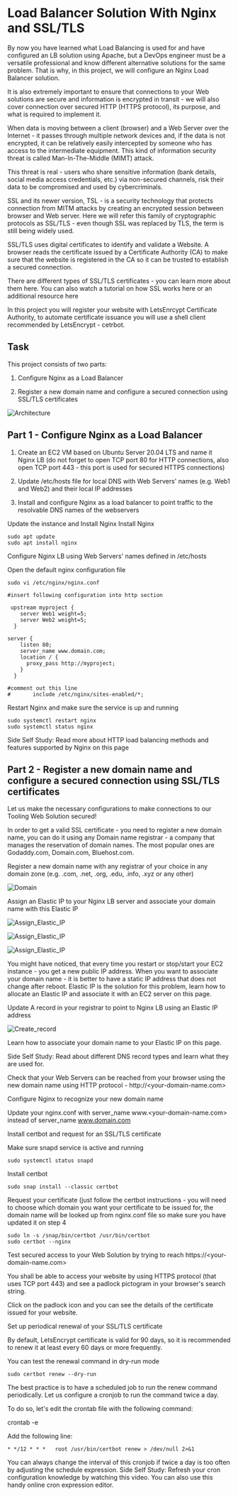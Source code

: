 # Load Balancer Solution With Nginx and SSL/TLS

By now you have learned what Load Balancing is used for and have configured an LB solution using Apache, but a DevOps engineer must be a versatile professional and know different alternative solutions for the same problem. That is why, in this project, we will configure an Nginx Load Balancer solution.

It is also extremely important to ensure that connections to your Web solutions are secure and information is encrypted in transit - we will also cover connection over secured HTTP (HTTPS protocol), its purpose, and what is required to implement it.

When data is moving between a client (browser) and a Web Server over the Internet - it passes through multiple network devices and, if the data is not encrypted, it can be relatively easily intercepted by someone who has access to the intermediate equipment. This kind of information security threat is called Man-In-The-Middle (MIMT) attack.

This threat is real - users who share sensitive information (bank details, social media access credentials, etc.) via non-secured channels, risk their data to be compromised and used by cybercriminals.

SSL and its newer version, TSL - is a security technology that protects connection from MITM attacks by creating an encrypted session between browser and Web server. Here we will refer this family of cryptographic protocols as SSL/TLS - even though SSL was replaced by TLS, the term is still being widely used.

SSL/TLS uses digital certificates to identify and validate a Website. A browser reads the certificate issued by a Certificate Authority (CA) to make sure that the website is registered in the CA so it can be trusted to establish a secured connection.

There are different types of SSL/TLS certificates - you can learn more about them here. You can also watch a tutorial on how SSL works here or an additional resource here

In this project you will register your website with LetsEnrcypt Certificate Authority, to automate certificate issuance you will use a shell client recommended by LetsEncrypt - cetrbot.

## Task

This project consists of two parts:

1. Configure Nginx as a Load Balancer

2. Register a new domain name and configure a secured connection using SSL/TLS certificates

![Architecture](Project_10_Images/architecture.png)

## Part 1 - Configure Nginx as a Load Balancer

1. Create an EC2 VM based on Ubuntu Server 20.04 LTS and name it Nginx LB (do not forget to open TCP port 80 for HTTP connections, also open TCP port 443 - this port is used for secured HTTPS connections)

2. Update /etc/hosts file for local DNS with Web Servers' names (e.g. Web1 and Web2) and their local IP addresses

3. Install and configure Nginx as a load balancer to point traffic to the resolvable DNS names of the webservers

Update the instance and Install Nginx Install Nginx

```
sudo apt update
sudo apt install nginx
```

Configure Nginx LB using Web Servers' names defined in /etc/hosts

Open the default nginx configuration file

`sudo vi /etc/nginx/nginx.conf`

```
#insert following configuration into http section

 upstream myproject {
    server Web1 weight=5;
    server Web2 weight=5;
  }

server {
    listen 80;
    server_name www.domain.com;
    location / {
      proxy_pass http://myproject;
    }
  }

#comment out this line
#       include /etc/nginx/sites-enabled/*;
```


Restart Nginx and make sure the service is up and running

```
sudo systemctl restart nginx
sudo systemctl status nginx
```

Side Self Study: Read more about HTTP load balancing methods and features supported by Nginx on this page

## Part 2 - Register a new domain name and configure a secured connection using SSL/TLS certificates

Let us make the necessary configurations to make connections to our Tooling Web Solution secured!

In order to get a valid SSL certificate - you need to register a new domain name, you can do it using any Domain name registrar - a company that manages the reservation of domain names. The most popular ones are Godaddy.com, Domain.com, Bluehost.com.


Register a new domain name with any registrar of your choice in any domain zone (e.g. .com, .net, .org, .edu, .info, .xyz or any other)

![Domain](Project_10_Images/domain.png)


Assign an Elastic IP to your Nginx LB server and associate your domain name with this Elastic IP

![Assign_Elastic_IP](Project_10_Images/elastic_ip.png)

![Assign_Elastic_IP](Project_10_Images/elastic_ip1.png)

![Assign_Elastic_IP](Project_10_Images/elastic_ip2.png)

You might have noticed, that every time you restart or stop/start your EC2 instance - you get a new public IP address. When you want to associate your domain name - it is better to have a static IP address that does not change after reboot. Elastic IP is the solution for this problem, learn how to allocate an Elastic IP and associate it with an EC2 server on this page.

Update A record in your registrar to point to Nginx LB using an Elastic IP address

![Create_record](Project_10_Images/create_record.png)

Learn how to associate your domain name to your Elastic IP on this page.

Side Self Study: Read about different DNS record types and learn what they are used for.

Check that your Web Servers can be reached from your browser using the new domain name using HTTP protocol - http://<your-domain-name.com>

Configure Nginx to recognize your new domain name

Update your nginx.conf with server_name www.<your-domain-name.com> instead of server_name www.domain.com

Install certbot and request for an SSL/TLS certificate

Make sure snapd service is active and running

`sudo systemctl status snapd`

Install certbot

`sudo snap install --classic certbot`


Request your certificate (just follow the certbot instructions - you will need to choose which domain you want your certificate to be issued for, the domain name will be looked up from nginx.conf file so make sure you have updated it on step 4

```
sudo ln -s /snap/bin/certbot /usr/bin/certbot
sudo certbot --nginx
```

Test secured access to your Web Solution by trying to reach https://<your-domain-name.com>

You shall be able to access your website by using HTTPS protocol (that uses TCP port 443) and see a padlock pictogram in your browser's search string.

Click on the padlock icon and you can see the details of the certificate issued for your website.

Set up periodical renewal of your SSL/TLS certificate

By default, LetsEncrypt certificate is valid for 90 days, so it is recommended to renew it at least every 60 days or more frequently.

You can test the renewal command in dry-run mode

`sudo certbot renew --dry-run`


The best practice is to have a scheduled job to run the renew command periodically. Let us configure a cronjob to run the command twice a day.

To do so, let's edit the crontab file with the following command:

crontab -e


Add the following line:

`* */12 * * *   root /usr/bin/certbot renew > /dev/null 2>&1`


You can always change the interval of this cronjob if twice a day is too often by adjusting the schedule expression.
Side Self Study: Refresh your cron configuration knowledge by watching this video.
You can also use this handy online cron expression editor.



